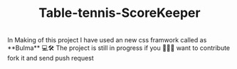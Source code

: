
<div align="center">  <h1> Table-tennis-ScoreKeeper </h1> </div>
<br/>
In Making of this project I have used an new css framwork called as **Bulma** 💻🛠️ The project is still in progress if you 🤗🤗🤗 want to contribute fork it and send push request 

